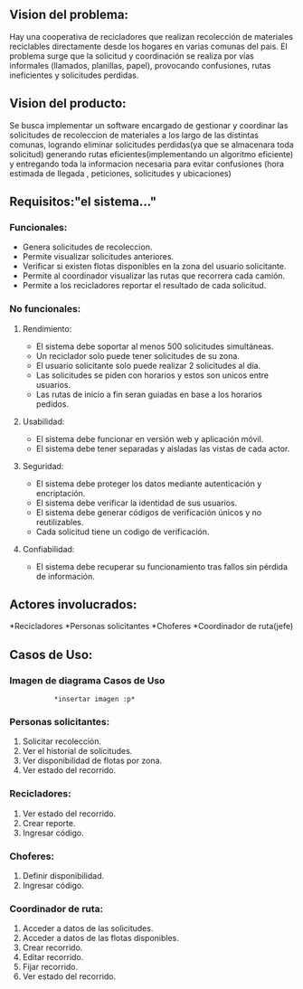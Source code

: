 
## Vision del problema:

Hay una cooperativa de recicladores que realizan recolección de materiales reciclables directamente desde los
hogares en varias comunas del pais. El problema surge que la solicitud y coordinación se realiza por vías informales (llamados,
planillas, papel), provocando confusiones, rutas ineficientes y solicitudes perdidas.

## Vision del producto:

Se busca implementar un software encargado de gestionar y coordinar las solicitudes de recoleccion de materiales a los largo de las distintas comunas,
logrando eliminar solicitudes perdidas(ya que se almacenara toda solicitud)
generando rutas eficientes(implementando un algoritmo eficiente) y entregando toda la informacion necesaria para evitar confusiones (hora estimada de llegada , peticiones, solicitudes y ubicaciones)

## Requisitos:"el sistema..."
   ### Funcionales: 
    
   * Genera solicitudes de recoleccion.
   * Permite visualizar solicitudes anteriores.
   * Verificar si existen flotas disponibles en la zona del usuario solicitante.
   * Permite al coordinador visualizar las rutas que recorrera cada camión.
   * Permite a los recicladores reportar el resultado de cada solicitud.    
    
   ### No funcionales: 
   1. Rendimiento:    
      * El sistema debe soportar al menos 500 solicitudes simultáneas.
      * Un reciclador solo puede tener solicitudes de su zona.
      * El usuario solicitante solo puede realizar 2 solicitudes al día.
      * Las solicitudes se piden con horarios y estos son unicos entre usuarios.
      * Las rutas de inicio a fin seran guiadas en base a los horarios pedidos.

   2. Usabilidad:
      * El sistema debe funcionar en versión web y aplicación móvil.
      * El sistema debe tener separadas y aisladas las vistas de cada actor.

   3. Seguridad:
      * El sistema debe proteger los datos mediante autenticación y encriptación.
      * El sistema debe verificar la identidad de sus usuarios.
      * El sistema debe generar códigos de verificación únicos y no reutilizables.
      * Cada solicitud tiene un codigo de verificación.
   
   4. Confiabilidad:
      * El sistema debe recuperar su funcionamiento tras fallos sin pérdida de información.

      
## Actores involucrados:
   *Recicladores
   *Personas solicitantes 
   *Choferes
   *Coordinador de ruta(jefe)

## Casos de Uso:
### Imagen de diagrama Casos de Uso

               *insertar imagen :p*


### Personas solicitantes:

   1. Solicitar recolección.
   2. Ver el historial de solicitudes.
   3. Ver disponibilidad de flotas por zona.
   4. Ver estado del recorrido.

### Recicladores:

   1. Ver estado del recorrido.
   2. Crear reporte.
   3. Ingresar código.


### Choferes:

   1. Definir disponibilidad.
   2. Ingresar código.

### Coordinador de ruta:

   1. Acceder a datos de las solicitudes.
   2. Acceder a datos de las flotas disponibles.
   3. Crear recorrido.
   4. Editar recorrido.
   5. Fijar recorrido.
   6. Ver estado del recorrido.
